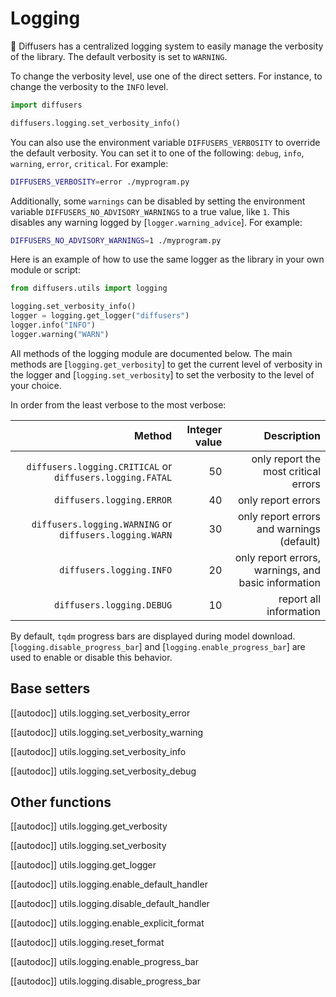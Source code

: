 <!--Copyright 2023 The HuggingFace Team. All rights reserved.

Licensed under the Apache License, Version 2.0 (the "License"); you may not use this file except in compliance with
the License. You may obtain a copy of the License at

http://www.apache.org/licenses/LICENSE-2.0

Unless required by applicable law or agreed to in writing, software distributed under the License is distributed on
an "AS IS" BASIS, WITHOUT WARRANTIES OR CONDITIONS OF ANY KIND, either express or implied. See the License for the
specific language governing permissions and limitations under the License.
-->

# Logging

🤗 Diffusers has a centralized logging system to easily manage the verbosity of the library. The default verbosity is set to `WARNING`.

To change the verbosity level, use one of the direct setters. For instance, to change the verbosity to the `INFO` level.

```python
import diffusers

diffusers.logging.set_verbosity_info()
```

You can also use the environment variable `DIFFUSERS_VERBOSITY` to override the default verbosity. You can set it
to one of the following: `debug`, `info`, `warning`, `error`, `critical`. For example:

```bash
DIFFUSERS_VERBOSITY=error ./myprogram.py
```

Additionally, some `warnings` can be disabled by setting the environment variable
`DIFFUSERS_NO_ADVISORY_WARNINGS` to a true value, like `1`. This disables any warning logged by
[`logger.warning_advice`]. For example:

```bash
DIFFUSERS_NO_ADVISORY_WARNINGS=1 ./myprogram.py
```

Here is an example of how to use the same logger as the library in your own module or script:

```python
from diffusers.utils import logging

logging.set_verbosity_info()
logger = logging.get_logger("diffusers")
logger.info("INFO")
logger.warning("WARN")
```


All methods of the logging module are documented below. The main methods are
[`logging.get_verbosity`] to get the current level of verbosity in the logger and
[`logging.set_verbosity`] to set the verbosity to the level of your choice. 

In order from the least verbose to the most verbose:

|                                                    Method | Integer value |                                         Description |
|----------------------------------------------------------:|--------------:|----------------------------------------------------:|
| `diffusers.logging.CRITICAL` or `diffusers.logging.FATAL` |            50 |                only report the most critical errors |
|                                 `diffusers.logging.ERROR` |            40 |                                  only report errors |
|   `diffusers.logging.WARNING` or `diffusers.logging.WARN` |            30 |           only report errors and warnings (default) |
|                                  `diffusers.logging.INFO` |            20 | only report errors, warnings, and basic information |
|                                 `diffusers.logging.DEBUG` |            10 |                              report all information |

By default, `tqdm` progress bars are displayed during model download. [`logging.disable_progress_bar`] and [`logging.enable_progress_bar`] are used to enable or disable this behavior.

## Base setters

[[autodoc]] utils.logging.set_verbosity_error

[[autodoc]] utils.logging.set_verbosity_warning

[[autodoc]] utils.logging.set_verbosity_info

[[autodoc]] utils.logging.set_verbosity_debug

## Other functions

[[autodoc]] utils.logging.get_verbosity

[[autodoc]] utils.logging.set_verbosity

[[autodoc]] utils.logging.get_logger

[[autodoc]] utils.logging.enable_default_handler

[[autodoc]] utils.logging.disable_default_handler

[[autodoc]] utils.logging.enable_explicit_format

[[autodoc]] utils.logging.reset_format

[[autodoc]] utils.logging.enable_progress_bar

[[autodoc]] utils.logging.disable_progress_bar
